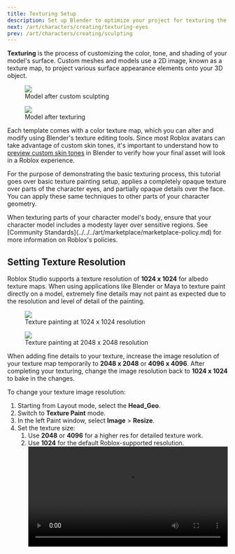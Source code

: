 ```yaml
---
title: Texturing Setup
description: Set up Blender to optimize your project for texturing the eyes and face of your template.
next: /art/characters/creating/texturing-eyes
prev: /art/characters/creating/sculpting
---
```


**Texturing** is the process of customizing the color, tone, and shading of your model's surface. Custom meshes and models use a 2D image, known as a texture map, to project various surface appearance elements onto your 3D object.

<GridContainer numColumns="2">
  <figure><img src="../../../assets/art/avatar/basic-creation/Pre-Texturing.png" />  <figcaption>Model after custom sculpting</figcaption></figure>

  <figure><img src="../../../assets/art/avatar/basic-creation/Post-Texturing.png" /><figcaption>Model after texturing</figcaption></figure>
</GridContainer>

Each template comes with a color texture map, which you can alter and modify using Blender's texture editing tools. Since most Roblox avatars can take advantage of custom skin tones, it's important to understand how to [preview custom skin tones](../../../art/characters/creating/index.md#previewing-skin-tones) in Blender to verify how your final asset will look in a Roblox experience.

For the purpose of demonstrating the basic texturing process, this tutorial goes over basic texture painting setup, applies a completely opaque texture over parts of the character eyes, and partially opaque details over the face. You can apply these same techniques to other parts of your character geometry.

<Alert severity = 'warning'>
When texturing parts of your character model's body, ensure that your character model includes a modesty layer over sensitive regions. See [Community Standards](../../../art/marketplace/marketplace-policy.md) for more information on Roblox's policies.
</Alert>

## Setting Texture Resolution

Roblox Studio supports a texture resolution of **1024 x 1024** for albedo texture maps. When using applications like Blender or Maya to texture paint directly on a model, extremely fine details may not paint as expected due to the resolution and level of detail of the painting.

<GridContainer numColumns="2">
  <figure><img src="../../../assets/art/avatar/basic-creation/Texture-Resolution-A.png" />  <figcaption>Texture painting at 1024 x 1024 resolution</figcaption></figure>

  <figure><img src="../../../assets/art/avatar/basic-creation/Texture-Resolution-B.png" /><figcaption>Texture painting at 2048 x 2048 resolution</figcaption></figure>
</GridContainer>

When adding fine details to your texture, increase the image resolution of your texture map temporarily to **2048 x 2048** or **4096 x 4096**. After completing your texturing, change the image resolution back to **1024 x 1024** to bake in the changes.

To change your texture image resolution:

1. Starting from Layout mode, select the **Head_Geo**.
2. Switch to **Texture Paint** mode.
3. In the left Paint window, select **Image** > **Resize**.
4. Set the texture size:
   1. Use **2048** or **4096** for a higher res for detailed texture work.
   2. Use **1024** for the default Roblox-supported resolution.
      <video controls src="../../../assets/art/avatar/basic-creation/Texturing_09.mp4" width="100%"></video>
